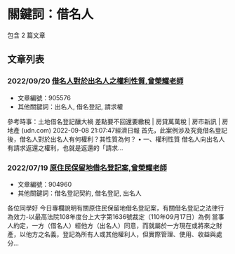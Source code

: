 # 關鍵詞：借名人

包含 2 篇文章

## 文章列表

### 2022/09/20 [借名人對於出名人之權利性質,曾榮耀老師](../../articles/905576_%E5%80%9F%E5%90%8D%E4%BA%BA%E5%B0%8D%E6%96%BC%E5%87%BA%E5%90%8D%E4%BA%BA%E4%B9%8B%E6%AC%8A%E5%88%A9%E6%80%A7%E8%B3%AA%2C%E6%9B%BE%E6%A6%AE%E8%80%80%E8%80%81%E5%B8%AB.md)
- 文章編號：905576
- 其他關鍵詞：出名人, 借名登記, 請求權

參考時事：土地借名登記釀大禍 差點要不回還要繳稅 | 房貸萬萬稅 | 房市新訊 | 房地產 (udn.com) 2022-09-08 21:07:47經濟日報 首先，此案例涉及究竟借名登記後，借名人對於出名人有何權利？其性質為何？ • 一、權利性質 借名人向出名人有請求返還之權利，也就是返還的「請求...

### 2022/07/19 [原住民保留地借名登記案,曾榮耀老師](../../articles/904960_%E5%8E%9F%E4%BD%8F%E6%B0%91%E4%BF%9D%E7%95%99%E5%9C%B0%E5%80%9F%E5%90%8D%E7%99%BB%E8%A8%98%E6%A1%88%2C%E6%9B%BE%E6%A6%AE%E8%80%80%E8%80%81%E5%B8%AB.md)
- 文章編號：904960
- 其他關鍵詞：借名登記契約, 借名登記, 出名人

各位同學好 今日專欄說明有關原住民保留地借名登記案，有關借名登記之法律行為效力-以最高法院108年度台上大字第1636號裁定（110年09月17日）為例 當事人約定，一方（借名人）經他方（出名人）同意，而就屬於一方現在或將來之財產，以他方之名義，登記為所有人或其他權利人，但實際管理、使用、收益與處分...
